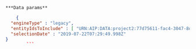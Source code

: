     ***Data params**

```json
    {
  "engineType" : "legacy",
  "entityIdsToInclude" : [ "URN:AIP:DATA:project2:77d75611-fac4-3047-8d3b-e0468fe1063e:V1" ],
  "selectionDate" : "2019-07-22T07:29:49.998Z"
}
        ```
